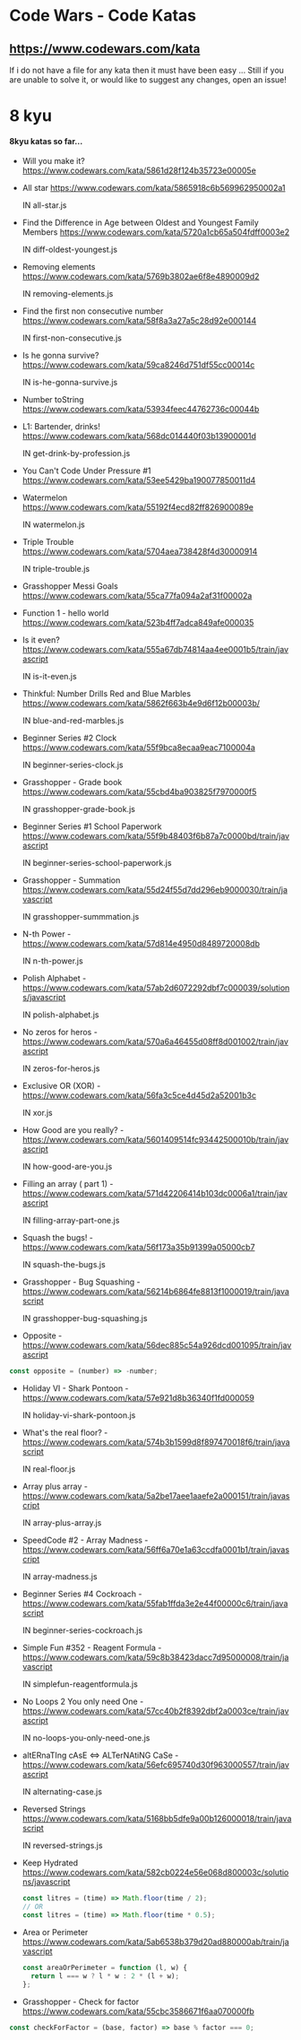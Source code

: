 # Code Wars - Code Katas

## https://www.codewars.com/kata

If i do not have a file for any kata then it must have been easy ...
Still if you are unable to solve it, or would like to suggest any changes, open an issue!

# 8 kyu

#### 8kyu katas so far...

- Will you make it? https://www.codewars.com/kata/5861d28f124b35723e00005e

* All star https://www.codewars.com/kata/5865918c6b569962950002a1

  IN all-star.js

* Find the Difference in Age between Oldest and Youngest Family Members https://www.codewars.com/kata/5720a1cb65a504fdff0003e2

  IN diff-oldest-youngest.js

* Removing elements https://www.codewars.com/kata/5769b3802ae6f8e4890009d2

  IN removing-elements.js

* Find the first non consecutive number https://www.codewars.com/kata/58f8a3a27a5c28d92e000144

  IN first-non-consecutive.js

* Is he gonna survive? https://www.codewars.com/kata/59ca8246d751df55cc00014c

  IN is-he-gonna-survive.js

* Number toString https://www.codewars.com/kata/53934feec44762736c00044b

* L1: Bartender, drinks! https://www.codewars.com/kata/568dc014440f03b13900001d

  IN get-drink-by-profession.js

- You Can't Code Under Pressure #1 https://www.codewars.com/kata/53ee5429ba190077850011d4

- Watermelon https://www.codewars.com/kata/55192f4ecd82ff826900089e

  IN watermelon.js

- Triple Trouble https://www.codewars.com/kata/5704aea738428f4d30000914

  IN triple-trouble.js

- Grasshopper Messi Goals https://www.codewars.com/kata/55ca77fa094a2af31f00002a

- Function 1 - hello world https://www.codewars.com/kata/523b4ff7adca849afe000035

- Is it even? https://www.codewars.com/kata/555a67db74814aa4ee0001b5/train/javascript

  IN is-it-even.js

- Thinkful: Number Drills Red and Blue Marbles https://www.codewars.com/kata/5862f663b4e9d6f12b00003b/

  IN blue-and-red-marbles.js

- Beginner Series #2 Clock https://www.codewars.com/kata/55f9bca8ecaa9eac7100004a

  IN beginner-series-clock.js

- Grasshopper - Grade book https://www.codewars.com/kata/55cbd4ba903825f7970000f5

  IN grasshopper-grade-book.js

- Beginner Series #1 School Paperwork https://www.codewars.com/kata/55f9b48403f6b87a7c0000bd/train/javascript

  IN beginner-series-school-paperwork.js

- Grasshopper - Summation https://www.codewars.com/kata/55d24f55d7dd296eb9000030/train/javascript

  IN grasshopper-summmation.js

- N-th Power - https://www.codewars.com/kata/57d814e4950d8489720008db

  IN n-th-power.js

- Polish Alphabet - https://www.codewars.com/kata/57ab2d6072292dbf7c000039/solutions/javascript

  IN polish-alphabet.js

- No zeros for heros - https://www.codewars.com/kata/570a6a46455d08ff8d001002/train/javascript

  IN zeros-for-heros.js

- Exclusive OR (XOR) - https://www.codewars.com/kata/56fa3c5ce4d45d2a52001b3c

  IN xor.js

- How Good are you really? - https://www.codewars.com/kata/5601409514fc93442500010b/train/javascript

  IN how-good-are-you.js

- Filling an array ( part 1) - https://www.codewars.com/kata/571d42206414b103dc0006a1/train/javascript

  IN filling-array-part-one.js

- Squash the bugs! - https://www.codewars.com/kata/56f173a35b91399a05000cb7

  IN squash-the-bugs.js

- Grasshopper - Bug Squashing - https://www.codewars.com/kata/56214b6864fe8813f1000019/train/javascript

  IN grasshopper-bug-squashing.js

- Opposite - https://www.codewars.com/kata/56dec885c54a926dcd001095/train/javascript

```js
const opposite = (number) => -number;
```

- Holiday VI - Shark Pontoon - https://www.codewars.com/kata/57e921d8b36340f1fd000059

  IN holiday-vi-shark-pontoon.js

- What's the real floor? - https://www.codewars.com/kata/574b3b1599d8f897470018f6/train/javascript

  IN real-floor.js

- Array plus array - https://www.codewars.com/kata/5a2be17aee1aaefe2a000151/train/javascript

  IN array-plus-array.js

- SpeedCode #2 - Array Madness - https://www.codewars.com/kata/56ff6a70e1a63ccdfa0001b1/train/javascript

  IN array-madness.js

- Beginner Series #4 Cockroach - https://www.codewars.com/kata/55fab1ffda3e2e44f00000c6/train/javascript

  IN beginner-series-cockroach.js

- Simple Fun #352 - Reagent Formula - https://www.codewars.com/kata/59c8b38423dacc7d95000008/train/javascript

  IN simplefun-reagentformula.js

- No Loops 2 You only need One - https://www.codewars.com/kata/57cc40b2f8392dbf2a0003ce/train/javascript

  IN no-loops-you-only-need-one.js

- altERnaTIng cAsE <=> ALTerNAtiNG CaSe - https://www.codewars.com/kata/56efc695740d30f963000557/train/javascript

  IN alternating-case.js

- Reversed Strings https://www.codewars.com/kata/5168bb5dfe9a00b126000018/train/javascript

  IN reversed-strings.js

- Keep Hydrated https://www.codewars.com/kata/582cb0224e56e068d800003c/solutions/javascript

  ```js
  const litres = (time) => Math.floor(time / 2);
  // OR
  const litres = (time) => Math.floor(time * 0.5);
  ```

- Area or Perimeter https://www.codewars.com/kata/5ab6538b379d20ad880000ab/train/javascript

  ```js
  const areaOrPerimeter = function (l, w) {
    return l === w ? l * w : 2 * (l + w);
  };
  ```

- Grasshopper - Check for factor https://www.codewars.com/kata/55cbc3586671f6aa070000fb

```js
const checkForFactor = (base, factor) => base % factor === 0;
```
